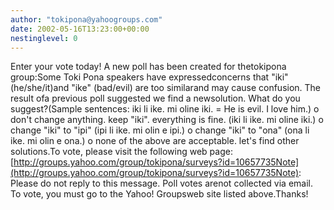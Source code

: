```yaml
---
author: "tokipona@yahoogroups.com"
date: 2002-05-16T13:23:00+00:00
nestinglevel: 0
---
```

Enter your vote today! A new poll has been created for thetokipona group:Some Toki Pona speakers have expressedconcerns that "iki" (he/she/it)and "ike" (bad/evil) are too similarand may cause confusion. The result ofa previous poll suggested we find a newsolution. What do you suggest?(Sample sentences: iki li ike. mi oline iki. = He is evil. I love him.) o don't change anything. keep "iki". everything is fine. (iki li ike. mi oline iki.) o change "iki" to "ipi" (ipi li ike. mi olin e ipi.) o change "iki" to "ona" (ona li ike. mi olin e ona.) o none of the above are acceptable. let's find other solutions.To vote, please visit the following web page:[http://groups.yahoo.com/group/tokipona/surveys?id=10657735Note](http://groups.yahoo.com/group/tokipona/surveys?id=10657735Note): Please do not reply to this message. Poll votes arenot collected via email. To vote, you must go to the Yahoo! Groupsweb site listed above.Thanks!